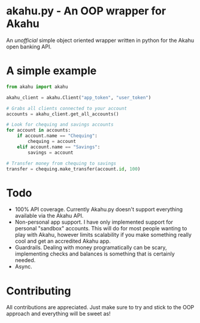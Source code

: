# akahu.py - An OOP wrapper for Akahu

An *unofficial* simple object oriented wrapper written in python for the Akahu open banking API.

# A simple example

```python
from akahu import akahu

akahu_client = akahu.Client("app_token", "user_token")

# Grabs all clients connected to your account
accounts = akahu_client.get_all_accounts()

# Look for chequing and savings accounts
for account in accounts:
    if account.name == "Chequing":
        chequing = account
    elif account.name == "Savings":
        savings = account

# Transfer money from chequing to savings
transfer = chequing.make_transfer(account.id, 100)
```

# Todo

- 100% API coverage. Currently Akahu.py doesn't support everything available via the Akahu API.
- Non-personal app support. I have only implemented support for personal "sandbox" accounts. This will do for most people wanting to play with Akahu, however limits scalability if you make something really cool and get an accredited Akahu app.
- Guardrails. Dealing with money programatically can be scary, implementing checks and balances is something that is certainly needed.
- Async.

# Contributing

All contributions are appreciated. Just make sure to try and stick to the OOP approach and everything will be sweet as!
